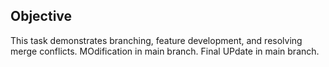## Objective

This task demonstrates branching, feature development, and resolving merge conflicts.
MOdification in main branch.
Final UPdate in main branch.
